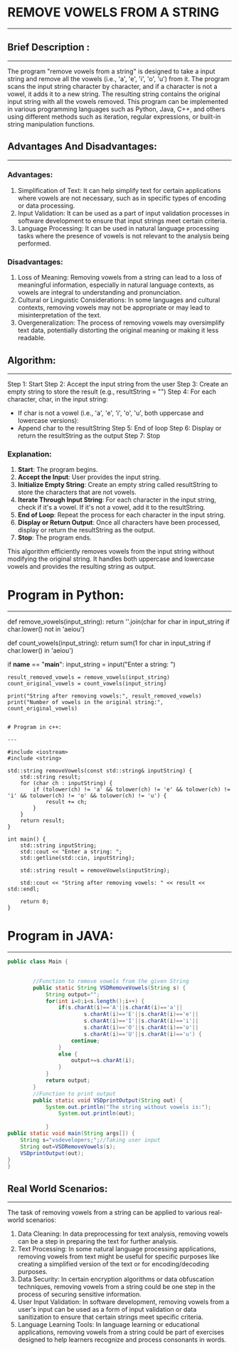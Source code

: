 # REMOVE VOWELS FROM A STRING

---

## Brief Description :

---

The program "remove vowels from a string" is designed to take a input string and remove all the vowels (i.e., 'a', 'e', 'i', 'o', 'u') from it. The program scans the input string character by character, and if a character is not a vowel, it adds it to a new string. The resulting string contains the original input string with all the vowels removed. This program can be implemented in various programming languages such as Python, Java, C++, and others using different methods such as iteration, regular expressions, or built-in string manipulation functions.

## Advantages And Disadvantages:

---

### Advantages:

1. Simplification of Text: It can help simplify text for certain applications where vowels are not necessary, such as in specific types of encoding or data processing.
2. Input Validation: It can be used as a part of input validation processes in software development to ensure that input strings meet certain criteria.
3. Language Processing: It can be used in natural language processing tasks where the presence of vowels is not relevant to the analysis being performed.

### Disadvantages:

1. Loss of Meaning: Removing vowels from a string can lead to a loss of meaningful information, especially in natural language contexts, as vowels are integral to understanding and pronunciation.
2. Cultural or Linguistic Considerations: In some languages and cultural contexts, removing vowels may not be appropriate or may lead to misinterpretation of the text.
3. Overgeneralization: The process of removing vowels may oversimplify text data, potentially distorting the original meaning or making it less readable.

## Algorithm:

---

Step 1: Start
Step 2: Accept the input string from the user
Step 3: Create an empty string to store the result (e.g., resultString = "")
Step 4: For each character, char, in the input string:
- If char is not a vowel (i.e., 'a', 'e', 'i', 'o', 'u', both uppercase and lowercase versions):
- Append char to the resultString
Step 5: End of loop
Step 6: Display or return the resultString as the output
Step 7: Stop

### Explanation:

1. **Start**: The program begins.
2. **Accept the Input**: User provides the input string.
3. **Initialize Empty String**: Create an empty string called resultString to store the characters that are not vowels.
4. **Iterate Through Input String**: For each character in the input string, check if it's a vowel. If it's not a vowel, add it to the resultString.
5. **End of Loop**: Repeat the process for each character in the input string.
6. **Display or Return Output**: Once all characters have been processed, display or return the resultString as the output.
7. **Stop**: The program ends.

This algorithm efficiently removes vowels from the input string without modifying the original string. It handles both uppercase and lowercase vowels and provides the resulting string as output.

# Program in Python:

---

def remove_vowels(input_string):
    return ''.join(char for char in input_string if char.lower() not in 'aeiou')

def count_vowels(input_string):
    return sum(1 for char in input_string if char.lower() in 'aeiou')

if __name__ == "__main__":
    input_string = input("Enter a string: ")
    
    result_removed_vowels = remove_vowels(input_string)
    count_original_vowels = count_vowels(input_string)

    print("String after removing vowels:", result_removed_vowels)
    print("Number of vowels in the original string:", count_original_vowels)

```

# Program in c++:

---

#include <iostream>
#include <string>

std::string removeVowels(const std::string& inputString) {
    std::string result;
    for (char ch : inputString) {
        if (tolower(ch) != 'a' && tolower(ch) != 'e' && tolower(ch) != 'i' && tolower(ch) != 'o' && tolower(ch) != 'u') {
            result += ch;
        }
    }
    return result;
}

int main() {
    std::string inputString;
    std::cout << "Enter a string: ";
    std::getline(std::cin, inputString);

    std::string result = removeVowels(inputString);

    std::cout << "String after removing vowels: " << result << std::endl;

    return 0;
}
```

# Program in JAVA:

---

```java
public class Main {
	

		//Function to remove vowels from the given String
		public static String VSDRemoveVowels(String s) {
			String output="";
			for(int i=0;i<s.length();i++) {
				if(s.charAt(i)=='A'||s.charAt(i)=='a'||
						s.charAt(i)=='E'||s.charAt(i)=='e'||
						s.charAt(i)=='I'||s.charAt(i)=='i'||
						s.charAt(i)=='O'||s.charAt(i)=='o'||
						s.charAt(i)=='U'||s.charAt(i)=='u') {
					continue;
				}
				else {
					output+=s.charAt(i);
				}
			}
			return output;
		}
		//Function to print output
		public static void VSDprintOutput(String out) {
			System.out.println("The string without vowels is:");
				System.out.println(out);
				
			}
public static void main(String args[]) {
	String s="vsdevelopers;";//Taking user input
	String out=VSDRemoveVowels(s);
	VSDprintOutput(out);
}
}

```

## Real World Scenarios:

---

The task of removing vowels from a string can be applied to various real-world scenarios:

1. Data Cleaning: In data preprocessing for text analysis, removing vowels can be a step in preparing the text for further analysis.
2. Text Processing: In some natural language processing applications, removing vowels from text might be useful for specific purposes like creating a simplified version of the text or for encoding/decoding purposes.
3. Data Security: In certain encryption algorithms or data obfuscation techniques, removing vowels from a string could be one step in the process of securing sensitive information.
4. User Input Validation: In software development, removing vowels from a user's input can be used as a form of input validation or data sanitization to ensure that certain strings meet specific criteria.
5. Language Learning Tools: In language learning or educational applications, removing vowels from a string could be part of exercises designed to help learners recognize and process consonants in words.
